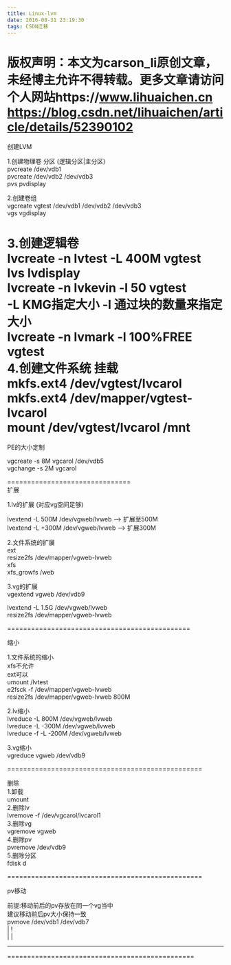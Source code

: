 ```yaml
---
title: Linux-lvm
date: 2016-08-31 23:19:30
tags: CSDN迁移
---
```

 版权声明：本文为carson_li原创文章，未经博主允许不得转载。更多文章请访问个人网站https://www.lihuaichen.cn https://blog.csdn.net/lihuaichen/article/details/52390102   
  ===========================================  
  
  
创建LVM  
  
  
  
  
 1.创建物理卷 分区 (逻辑分区|主分区)   
 pvcreate /dev/vdb1   
 pvcreate /dev/vdb2 /dev/vdb3   
 pvs pvdisplay   
  
  
 2.创建卷组   
 vgcreate vgtest /dev/vdb1 /dev/vdb2 /dev/vdb3   
 vgs vgdisplay   
  
  
 3.创建逻辑卷   
 lvcreate -n lvtest -L 400M vgtest   
 lvs lvdisplay   
 lvcreate -n lvkevin -l 50 vgtest   
 -L KMG指定大小 -l 通过块的数量来指定大小   
 lvcreate -n lvmark -l 100%FREE vgtest   
 4.创建文件系统 挂载   
 mkfs.ext4 /dev/vgtest/lvcarol   
 mkfs.ext4 /dev/mapper/vgtest-lvcarol   
 mount /dev/vgtest/lvcarol /mnt   
======================================  
  
  
PE的大小定制  
  
  
 vgcreate -s 8M vgcarol /dev/vdb5  
 vgchange -s 2M vgcarol  
  
  
===============================  
扩展  
  
  
  
  
1.lv的扩展 (对应vg空间足够)  
  
  
 lvextend -L 500M /dev/vgweb/lvweb --> 扩展至500M  
 lvextend -L +300M /dev/vgweb/lvweb --> 扩展300M   
  
  
  
  
2.文件系统的扩展   
ext  
 resize2fs /dev/mapper/vgweb-lvweb  
xfs  
 xfs_growfs /web  
  
  
3.vg的扩展   
 vgextend vgweb /dev/vdb9  
  
  
 lvextend -L 1.5G /dev/vgweb/lvweb  
resize2fs /dev/mapper/vgweb-lvweb  
  
  
==============================================  
  
  
缩小  
  
  
  
  
1.文件系统的缩小  
xfs不允许  
ext可以  
 umount /lvtest  
 e2fsck -f /dev/mapper/vgweb-lvweb  
 resize2fs /dev/mapper/vgweb-lvweb 800M  
  
  
2.lv缩小  
 lvreduce -L 800M /dev/vgweb/lvweb  
 lvreduce -L -300M /dev/vgweb/lvweb   
 lvreduce -f -L -200M /dev/vgweb/lvweb   
  
  
3.vg缩小   
 vgreduce vgweb /dev/vdb9  
  
  
=================================================  
  
删除  
1.卸载  
umount   
2.删除lv  
lvremove -f /dev/vgcarol/lvcarol1  
3.删除vg  
vgremove vgweb  
4.删除pv  
pvremove /dev/vdb9  
5.删除分区   
fdisk d  
  
  
=================================================  
  
pv移动  
  
  
前提:移动前后的pv存放在同一个vg当中  
建议移动前后pv大小保持一致  
pvmove /dev/vdb1 /dev/vdb7  
 | !  
 |  |  
 - - - - - -   
  
  
===============================================   
 